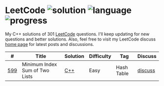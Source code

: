 # LeetCode ![solution](https://img.shields.io/badge/solution-accepted-green.svg) ![language](https://img.shields.io/badge/language-C%2B%2B-orange.svg) ![progress](https://img.shields.io/badge/progress-301%20%2F%20581-blue.svg)
My C++ solutions of 301 [LeetCode](https://leetcode.com/problemset/algorithms/) questions. I'll keep updating for new questions and better solutions. Also, feel free to visit my LeetCode discuss [home page](https://discuss.leetcode.com/user/zefengsong) for latest posts and discussions.

|  #  |      Title      |     Solution    |    Difficulty   | Tag  |        Discuss            |
|-----|---------------- | --------------- | --------------- | -----|-------------------------- |
| [599](https://leetcode.com/problems/minimum-index-sum-of-two-lists/description/)   |      Minimum Index Sum of Two Lists          | [C++](https://github.com/fengvyi/LeetCode/blob/master/C%2B%2B/599.%20Minimum%20Index%20Sum%20of%20Two%20Lists.cpp)               |  Easy              |  Hash Table   |    [discuss](https://discuss.leetcode.com/topic/92782/c-9-lines-hash-table-easy-to-understand)                      |
